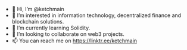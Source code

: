 - 👋 Hi, I’m @ketchmain
- 👀 I’m interested in information technology, decentralized finance and blockchain solutions.
- 🌱 I’m currently learning Solidity.
- 💞️ I’m looking to collaborate on web3 projects.
- 📫 You can reach me on https://linktr.ee/ketchmain

<!---
ketchmain/ketchmain is a ✨ special ✨ repository because its `README.md` (this file) appears on your GitHub profile.
You can click the Preview link to take a look at your changes.
--->

